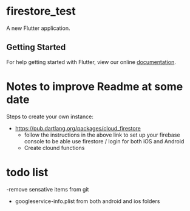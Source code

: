 # firestore_test

A new Flutter application.

## Getting Started

For help getting started with Flutter, view our online
[documentation](https://flutter.io/).

# Notes to improve Readme at some date

Steps to create your own instance:

- https://pub.dartlang.org/packages/cloud_firestore
  - follow the instructions in the above link to set up your firebase console to be able use firestore / login for both iOS and Android
  - Create clound functions


# todo list
-remove sensative items from git
 - googleservice-info.plist from both  android and ios folders
